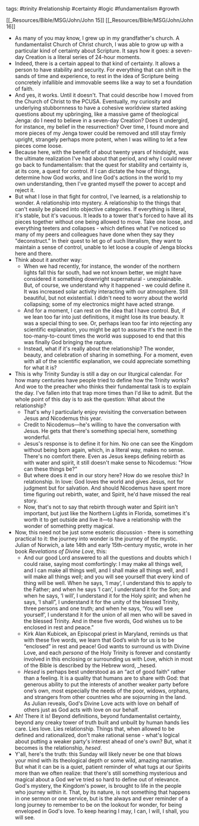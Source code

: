 tags: #trinity #relationship #certainty #logic #fundamentalism #growth 

[[_Resources/Bible/MSG/John/John 15]]
[[_Resources/Bible/MSG/John/John 16]]


- As many of you may know, I grew up in my grandfather's church. A fundamentalist Church of Christ church, I was able to grow up with a particular kind of certainty about Scripture. It says how it goes: a seven-day Creation is a literal series of 24-hour moments.
- Indeed, there is a certain appeal to that kind of certainty.  It allows a person to have stability and security.  For everything that can shift in the sands of time and experience, to rest in the idea of Scripture being concretely infallible and immovable seems like a way to set a foundation of faith.
- And yes, it works.  Until it doesn't.  That could describe how I moved from the Church of Christ to the PCUSA.  Eventually, my curiosity and underlying stubbornness to have a cohesive worldview started asking questions about my upbringing, like a massive game of theological Jenga: do I need to believe in a seven-day Creation?  Does it undergird, for instance, my belief in the resurrection?  Over time, I found more and more pieces of my Jenga tower could be removed and still stay firmly upright, strangely perhaps more potent, when I was willing to let a few pieces come loose.  
- Because here, with the benefit of about twenty years of hindsight, was the ultimate realization I've had about that period, and why I could never go back to fundamentalism: that the quest for stability and certainty is, at its core, a quest for control.  If I can dictate the how of things, determine how God works, and line God's actions in the world to my own understanding, then I've granted myself the power to accept and reject it. 
- But what I lose in that fight for control, I've learned, is a relationship to wonder.  A relationship into mystery.  A relationship to the things that can't easily be placed into objective categories.  If everything is literal, it's stable, but it's vacuous.  It leads to a tower that's forced to have all its pieces together without one being allowed to move.  Take one loose, and everything teeters and collapses - which defines what I've noticed so many of my peers and colleagues have done when they say they "deconstruct."  In their quest to let go of such literalism, they want to maintain a sense of control, unable to let loose a couple of Jenga blocks here and there.
- Think about it another way:
	- When we had recently, for instance, the wonder of the northern lights fall this far south, had we not known better, we might have considered it something downright supernatural - unexplainable.  But, of course, we understand why it happened - we could define it.  It was increased solar activity interacting with our atmosphere.  Still beautiful, but not existential.  I didn't need to worry about the world collapsing; some of my electronics might have acted strange.
	- And for a moment, I can rest on the idea that I have control.  But, if we lean too far into just definitions, it might lose its true beauty.  It was a special thing to see.  Or, perhaps lean too far into rejecting any scientific explanation, you might be apt to assume it's the next in the too-many-to-count times the world was supposed to end that this was finally God bringing the rapture.
	- Instead, what if it's really about the relationship?  The wonder, beauty, and celebration of sharing in something.  For a moment, even with all of the scientific explanation, we could appreciate something for what it is?
- This is why Trinity Sunday is still a day on our liturgical calendar. For how many centuries have people tried to define how the Trinity works?  And woe to the preacher who thinks their fundamental task is to explain the day.  I've fallen into that trap more times than I'd like to admit.  But the whole point of this day is to ask the question: What about the relationship?
	- That's why I particularly enjoy revisiting the conversation between Jesus and Nicodemus this year.
	- Credit to Nicodemus—he's willing to have the conversation with Jesus. He gets that there's something special here, something wonderful.
	- Jesus's response is to define it for him. No one can see the Kingdom without being born again, which, in a literal way, makes no sense. There's no comfort there. Even as Jesus keeps defining rebirth as with water and spirit, it still doesn't make sense to Nicodemus: "How can these things be?"
	- But where does it end in our story here?  How do we resolve this?  In relationship.  In love: God loves the world and gives Jesus, not for judgment but for salvation.  And should Nicodemus have spent more time figuring out rebirth, water, and Spirit, he'd have missed the real story.
	- Now, that's not to say that rebirth through water and Spirit isn't important, but just like the Northern Lights in Florida, sometimes it's worth it to get outside and live it—to have a relationship with the wonder of something pretty magical.
- Now, this need not be just some esoteric discussion - there is something practical to it: the journey into wonder is the journey of the mystic.  Julian of Norwich, a late 14th and early 15th-century mystic, wrote in her book *Revelations of Divine Love*, this:
	- And our good Lord answered to all the questions and doubts which I could raise, saying most comfortingly: I may make all things well, and I can make all things well, and I shall make all things well, and I will make all things well; and you will see yourself that every kind of thing will be well. When he says, ‘I may’, I understand this to apply to the Father; and when he says ‘I can’, I understand it for the Son; and when he says, ‘I will’, I understand it for the Holy spirit; and when he says, ‘I shall”, I understand it for the unity of the blessed Trinity, three persons and one truth; and when he says, ‘You will see yourself’, I understand it for the union of all men who will be saved in the blessed Trinity. And in these five words, God wishes us to be enclosed in rest and peace.”
	- Kirk Alan Kubicek, an Episcopal priest in Maryland, reminds us that with these five words, we learn that God’s wish for us is to be “enclosed” in rest and peace! God wants to surround us with Divine Love, and each _persona_ of the Holy Trinity is forever and constantly involved in this enclosing or surrounding us with Love, which in most of the Bible is described by the Hebrew word, _hesed. 
	- _Hesed_ is perhaps best understood as an “act of good faith” rather than a feeling. It is a quality that humans are to share with God: that generous ability to put the interests of another weaker party before one’s own, most especially the needs of the poor, widows, orphans, and strangers from other countries who are sojourning in the land. As Julian reveals, God's Divine Love acts with love on behalf of others just as God acts with love on our behalf.
- Ah!  There it is!  Beyond definitions, beyond fundamentalist certainty, beyond any creaky tower of truth built and unbuilt by human hands lies care.  Lies love.  Lies relationship.  Things that, when allowed to be defined and rationalized, don't make rational sense - what's logical about putting a weaker party's interest ahead of one's own?  But, what it becomes is the relationship, *hesed*.
- Y'all, here's the truth: this Sunday will likely never be one that blows your mind with its theological depth or some wild, amazing narrative.  But what it can be is a quiet, patient reminder of what tugs at our Spirits more than we often realize: that there's still something mysterious and magical about a God we've tried so hard to define out of relevance.  God's mystery, the Kingdom's power, is brought to life in the people who journey within it.  That, by its nature, is not something that happens in one sermon or one service, but is the always and ever reminder of a long journey to remember to be on the lookout for wonder, for being enveloped in God's love.  To keep hearing I may, I can, I will, I shall, you will see.